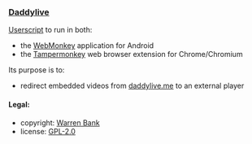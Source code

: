 ### [Daddylive](https://github.com/warren-bank/crx-Daddylive/tree/webmonkey-userscript/es5)

[Userscript](https://github.com/warren-bank/crx-Daddylive/raw/webmonkey-userscript/es5/webmonkey-userscript/Daddylive.user.js) to run in both:
* the [WebMonkey](https://github.com/warren-bank/Android-WebMonkey) application for Android
* the [Tampermonkey](https://chrome.google.com/webstore/detail/tampermonkey/dhdgffkkebhmkfjojejmpbldmpobfkfo) web browser extension for Chrome/Chromium

Its purpose is to:
* redirect embedded videos from [daddylive.me](https://daddylive.me/) to an external player

#### Legal:

* copyright: [Warren Bank](https://github.com/warren-bank)
* license: [GPL-2.0](https://www.gnu.org/licenses/old-licenses/gpl-2.0.txt)

